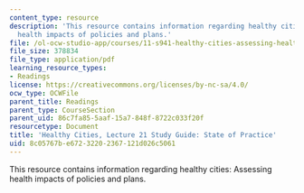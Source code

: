 ```yaml
---
content_type: resource
description: 'This resource contains information regarding healthy cities: Assessing
  health impacts of policies and plans.'
file: /ol-ocw-studio-app/courses/11-s941-healthy-cities-assessing-health-impacts-of-policies-and-plans-spring-2016/8c05767be67232202367121d026c5061_MIT11_S941S16_Class21Guide.pdf
file_size: 378834
file_type: application/pdf
learning_resource_types:
- Readings
license: https://creativecommons.org/licenses/by-nc-sa/4.0/
ocw_type: OCWFile
parent_title: Readings
parent_type: CourseSection
parent_uid: 86c7fa85-5aaf-15a7-848f-8722c033f20f
resourcetype: Document
title: 'Healthy Cities, Lecture 21 Study Guide: State of Practice'
uid: 8c05767b-e672-3220-2367-121d026c5061
---
```

This resource contains information regarding healthy cities: Assessing health impacts of policies and plans.